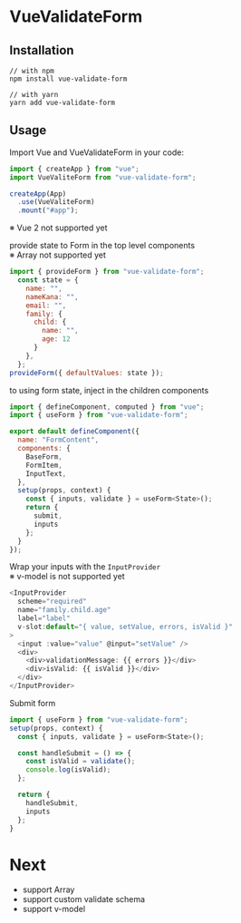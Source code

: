 # VueValidateForm

## Installation

```
// with npm
npm install vue-validate-form

// with yarn
yarn add vue-validate-form
```


## Usage

Import Vue and VueValidateForm in your code:

```js
import { createApp } from "vue";
import VueValiteForm from "vue-validate-form";

createApp(App)
  .use(VueValiteForm)
  .mount("#app");
```
※ Vue 2 not supported yet

provide state to Form in the top level components  
※ Array not supported yet

```js
import { provideForm } from "vue-validate-form";
  const state = {
    name: "",
    nameKana: "",
    email: "",
    family: {
      child: {
        name: "",
        age: 12
      }
    },
  };
provideForm({ defaultValues: state });
```

to using form state, inject in the children components

```js
import { defineComponent, computed } from "vue";
import { useForm } from "vue-validate-form";

export default defineComponent({
  name: "FormContent",
  components: {
    BaseForm,
    FormItem,
    InputText,
  },
  setup(props, context) {
    const { inputs, validate } = useForm<State>();
    return {
      submit,
      inputs
    };
  }
});
```

Wrap your inputs with the ``InputProvider``  
※ v-model is not supported yet

```js
<InputProvider
  scheme="required"
  name="family.child.age"
  label="label"
  v-slot:default="{ value, setValue, errors, isValid }"
>
  <input :value="value" @input="setValue" />
  <div>
    <div>validationMessage: {{ errors }}</div>
    <div>isValid: {{ isValid }}</div>
  </div>
</InputProvider>
```

Submit form

```js
import { useForm } from "vue-validate-form";
setup(props, context) {
  const { inputs, validate } = useForm<State>();

  const handleSubmit = () => {
    const isValid = validate();
    console.log(isValid);
  };

  return {
    handleSubmit,
    inputs
  };
}

```


# Next

- support Array
- support custom validate schema
- support v-model

